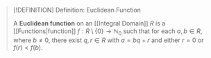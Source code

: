 >[!DEFINITION] Definition: Euclidean Function
>
>A **Euclidean function** on an [[Integral Domain]] $R$ is a [[Functions|function]] $f: R \setminus \{0\} \to \mathbb{N}_0$ such that for each $a,b \in R$, where $b \ne 0$, there exist $q, r \in R$ with $a = bq + r$ and either $r = 0$ or $f(r) \lt f(b)$.
>